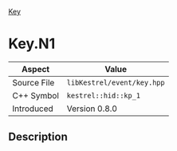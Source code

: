 [Key](index.md)
# Key.N1
| Aspect | Value |
| --- | --- |
| Source File | `libKestrel/event/key.hpp` |
| C++ Symbol | `kestrel::hid::kp_1` |
| Introduced | Version 0.8.0 |
## Description
